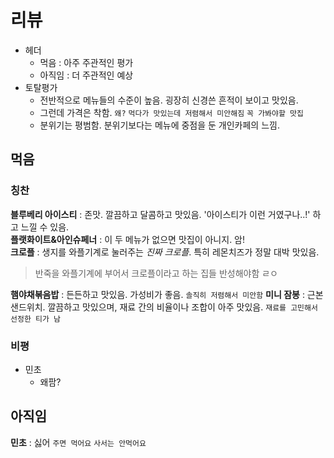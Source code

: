 # 리뷰
- 헤더
  - 먹음 : 아주 주관적인 평가
  - 아직임 : 더 주관적인 예상
- 토탈평가
  - 전반적으로 메뉴들의 수준이 높음. 굉장히 신경쓴 흔적이 보이고 맛있음.
  - 그런데 가격은 착함. `왜?` `먹다가 맛있는데 저렴해서 미안해짐` `꼭 가봐야할 맛집`
  - 분위기는 평범함. 분위기보다는 메뉴에 중점을 둔 개인카페의 느낌.

## 먹음
### 칭찬

**블루베리 아이스티** : 존맛. 깔끔하고 달콤하고 맛있음. '아이스티가 이런 거였구나..!' 하고 느낄 수 있음.  
**플랫화이트&아인슈페너** : 이 두 메뉴가 없으면 맛집이 아니지. 암!  
**크로플** : 생지를 와플기계로 눌러주는 *진짜 크로플*. 특히 레몬치즈가 정말 대박 맛있음.   

> 반죽을 와플기계에 부어서 크로플이라고 하는 집들 반성해야함 ㄹㅇ

**햄야채볶음밥** : 든든하고 맛있음. 가성비가 좋음. `솔직히 저렴해서 미안함`
**미니 잠봉** : 근본 샌드위치. 깔끔하고 맛있으며, 재료 간의 비율이나 조합이 아주 맛있음. `재료를 고민해서 선정한 티가 남`

### 비평

- 민초
  - 왜팜?

## 아직임
**민초** : 싫어 `주면 먹어요` `사서는 안먹어요`